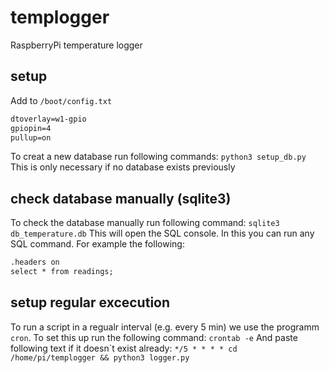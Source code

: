 # templogger

RaspberryPi temperature logger 

## setup

Add to `/boot/config.txt`

```txt
dtoverlay=w1-gpio
gpiopin=4
pullup=on
```

To creat a new database run following commands: `python3 setup_db.py`
This is only necessary if no database exists previously

## check database manually (sqlite3)

To check the database manually run following command: `sqlite3 db_temperature.db`
This will open the SQL console. In this you can run any SQL command. For example the following:

```txt
.headers on 
select * from readings;
```

## setup regular excecution

To run a script in a regualr interval (e.g. every 5 min) we use the programm `cron`.
To set this up run the following command: `crontab -e`
And paste following text if it doesn´t exist already: `*/5 * * * * cd /home/pi/templogger && python3 logger.py`
